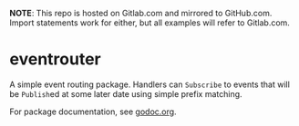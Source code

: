 **NOTE**: This repo is hosted on Gitlab.com and mirrored to GitHub.com. Import statements work for either, but all examples will refer to Gitlab.com.

# eventrouter

A simple event routing package. Handlers can `Subscribe` to events that will be `Publish`ed at some later date using simple prefix matching.

For package documentation, see [godoc.org](http://godoc.org/gitlab.com/etomyutikos/eventrouter).
